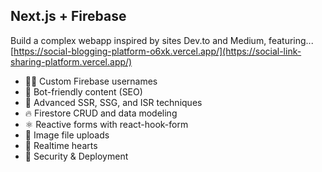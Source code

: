 ## Next.js + Firebase 
Build a complex webapp inspired by sites Dev.to and Medium, featuring...
[[https://social-blogging-platform-o6xk.vercel.app/](https://social-link-sharing-platform.vercel.app/)
](https://social-blogging-platform-o6xk.vercel.app/)
- 👨‍🎤 Custom Firebase usernames
- 📰 Bot-friendly content (SEO)
- 🦾 Advanced SSR, SSG, and ISR techniques
- 🔥 Firestore CRUD and data modeling
- ⚛️ Reactive forms with react-hook-form
- 📂 Image file uploads
- 💞 Realtime hearts
- 🚀 Security & Deployment




